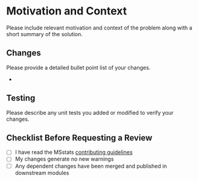 # Motivation and Context

Please include relevant motivation and context of the problem along with a short summary of the solution.

## Changes

Please provide a detailed bullet point list of your changes.

- 

## Testing

Please describe any unit tests you added or modified to verify your changes.

## Checklist Before Requesting a Review
- [ ] I have read the MSstats [contributing guidelines](https://github.com/Vitek-Lab/MSstatsConvert/blob/master/.github/CONTRIBUTING.md)
- [ ] My changes generate no new warnings
- [ ] Any dependent changes have been merged and published in downstream modules